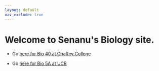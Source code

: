 ```yaml
---
layout: default
nav_exclude: true
---
```


# Welcome to Senanu's Biology site.

* Go [here for Bio 40 at Chaffey College](docs/bio40.html)

* Go [here for Bio 5A at UCR](docs/bio5a.html)
